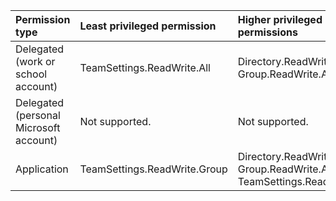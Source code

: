 |Permission type|Least privileged permission|Higher privileged permissions|
|:---|:---|:---|
|Delegated (work or school account)|TeamSettings.ReadWrite.All|Directory.ReadWrite.All, Group.ReadWrite.All|
|Delegated (personal Microsoft account)|Not supported.|Not supported.|
|Application|TeamSettings.ReadWrite.Group|Directory.ReadWrite.All, Group.ReadWrite.All, TeamSettings.ReadWrite.All|

